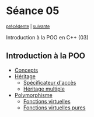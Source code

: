 # Séance 05

<p><sup><a href="../s04">précédente</a> | <a href="../s06">suivante</a></sup></p>

Introduction à la POO en C++ (03)

## Introduction à la POO

- [Concepts](../cours/POO_concepts.md)
- [Héritage](../cours/POO_inheritance.md#héritage)
  - [Spécificateur d'accès](../cours/POO_inheritance.md#spécificateur-daccès)
  - [Héritage multiple](../cours/POO_inheritance.md#héritage-multiple)
- [Polymorphisme](../cours/POO_polymorphism.md#Polymorphisme)
  - [Fonctions virtuelles](../cours/POO_polymorphism.md#fonction-virtuelles)
  - [Fonctions virtuelles pures](../cours/POO_polymorphism.md#fonction-virtuelles-pures)
